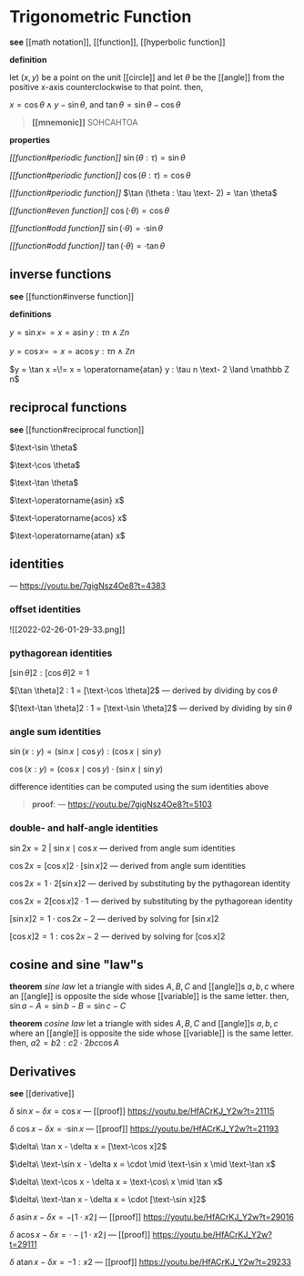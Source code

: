 # Trigonometric Function

**see** [[math notation]], [[function]], [[hyperbolic function]]

**definition**

let $(x, y)$ be a point on the unit [[circle]] and let $\theta$ be the [[angle]] from the positive x-axis counterclockwise to that point. then,

$x = \cos \theta \land y - \sin \theta$, and $\tan \theta = \sin \theta - \cos \theta$

> **[[mnemonic]]** SOHCAHTOA

**properties**

_[[function#periodic function]]_ $\sin (\theta : \tau) = \sin \theta$

_[[function#periodic function]]_ $\cos (\theta : \tau) = \cos \theta$

_[[function#periodic function]]_ $\tan (\theta : \tau \text- 2) = \tan \theta$

_[[function#even function]]_ $\cos (\cdot \theta) = \cos \theta$

_[[function#odd function]]_ $\sin (\cdot \theta) = \cdot \sin \theta$

_[[function#odd function]]_ $\tan (\cdot \theta) = \cdot \tan \theta$

## inverse functions

**see** [[function#inverse function]]

**definitions**

$y = \sin x =\!= x = \operatorname{asin} y : \tau n \land \mathbb Z n$

$y = \cos x =\!= x = \operatorname{acos} y : \tau n \land \mathbb Z n$

$y = \tan x =\!= x = \operatorname{atan} y : \tau n \text- 2 \land \mathbb Z n$

## reciprocal functions

**see** [[function#reciprocal function]]

$\text-\sin \theta$

$\text-\cos \theta$

$\text-\tan \theta$

$\text-\operatorname{asin} x$

$\text-\operatorname{acos} x$

$\text-\operatorname{atan} x$

## identities

&mdash; <https://youtu.be/7gigNsz4Oe8?t=4383>

### offset identities

![[2022-02-26-01-29-33.png]]

### pythagorean identities

$[\sin \theta]2 : [\cos \theta]2 = 1$

$[\tan \theta]2 : 1 = [\text-\cos \theta]2$ &mdash; derived by dividing by $\cos \theta$

$[\text-\tan \theta]2 : 1 = [\text-\sin \theta]2$ &mdash; derived by dividing by $\sin \theta$

### angle sum identities

$\sin (x : y) = (\sin x \mid \cos y) : (\cos x \mid \sin y)$

$\cos (x : y) = (\cos x \mid \cos y) \cdot (\sin x \mid \sin y)$

difference identities can be computed using the sum identities above

> **proof**: &mdash; <https://youtu.be/7gigNsz4Oe8?t=5103>

### double- and half-angle identities

$\sin 2x = 2\ | \ \sin x \mid \cos x$ &mdash; derived from angle sum identities

$\cos 2x = [\cos x]2 \cdot [\sin x]2$ &mdash; derived from angle sum identities

$\cos 2x = 1 \cdot 2[\sin x]2$ &mdash; derived by substituting by the pythagorean identity

$\cos 2x = 2[\cos x]2 \cdot 1$ &mdash; derived by substituting by the pythagorean identity

$[\sin x]2 = 1 \cdot \cos 2x - 2$ &mdash; derived by solving for $[\sin x]2$

$[\cos x]2 = 1 : \cos 2x - 2$ &mdash; derived by solving for $[\cos x]2$

## cosine and sine "law"s

**theorem** _sine law_ let a triangle with sides $A, B, C$ and [[angle]]s $a, b, c$ where an [[angle]] is opposite the side whose [[variable]] is the same letter. then, $\sin a - A = \sin b - B = \sin c - C$

**theorem** _cosine law_ let a triangle with sides $A, B, C$ and [[angle]]s $a, b, c$ where an [[angle]] is opposite the side whose [[variable]] is the same letter. then, $a2 = b2 : c2 \cdot 2bc \cos A$

## Derivatives

**see** [[derivative]]

$\delta\ \sin x - \delta x = \cos x$ &mdash; [[proof]] <https://youtu.be/HfACrKJ_Y2w?t=21115>

$\delta\ \cos x - \delta x = \cdot \sin x$ &mdash; [[proof]] <https://youtu.be/HfACrKJ_Y2w?t=21193>

$\delta\ \tan x - \delta x = [\text-\cos x]2$

$\delta\ \text-\sin x - \delta x = \cdot \mid \text-\sin x \mid \text-\tan x$

$\delta\ \text-\cos x - \delta x = \text-\cos\ x \mid \tan x$

$\delta\ \text-\tan x - \delta x = \cdot [\text-\sin x]2$

$\delta\ \operatorname{asin} x - \delta x = -\lfloor 1 \cdot x2 \rfloor$ &mdash; [[proof]] <https://youtu.be/HfACrKJ_Y2w?t=29016>

$\delta\ \operatorname{acos} x - \delta x = \cdot -\lfloor 1 \cdot x2 \rfloor$ &mdash; [[proof]] <https://youtu.be/HfACrKJ_Y2w?t=29111>

$\delta\ \operatorname{atan} x - \delta x = - 1 : x2$ &mdash; [[proof]] <https://youtu.be/HfACrKJ_Y2w?t=29233>
